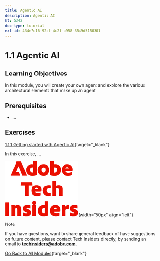 ```yaml
---
title: Agentic AI
description: Agentic AI
kt: 5342
doc-type: tutorial
exl-id: 434e7c16-92ef-4c2f-b958-3549d5150301
---
```

# 1.1 Agentic AI

## Learning Objectives

In this module, you will create your own agent and explore the various architectural elements that make up an agent.

## Prerequisites

- ...

## Exercises

[1.1.1 Getting started with Agentic AI](./ex1.md){target="_blank"}

In this exercise, ...

![Tech Insiders](./../../../assets/images/techinsiders.png){width="50px" align="left"}

>[!NOTE]
>
>If you have questions, want to share general feedback of have suggestions on future content, please contact Tech Insiders directly, by sending an email to **techinsiders@adobe.com**.

[Go Back to All Modules](../../../overview.md){target="_blank"}
